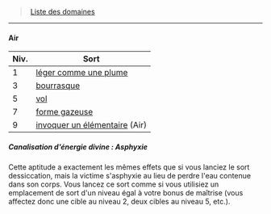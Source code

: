 ﻿---
!GenericItem
Id: cleric_priest_hd.md#air
ParentLink: cleric_priest_hd.md#liste-des-domaines
Name: Air
ParentName: Liste des domaines
NameLevel: 4
Attributes: {}
---
> [Liste des domaines](hd_cleric_priest_liste_des_domaines.md)

---

#### Air

|Niv.|Sort|
|---|---|
|1|[léger comme une plume](hd_spells_leger_comme_une_plume.md)|
|3|[bourrasque](hd_spells_bourrasque.md)|
|5|[vol](hd_spells_vol.md)|
|7|[forme gazeuse](hd_spells_forme_gazeuse.md)|
|9|[invoquer un élémentaire](hd_spells_invoquer_un_elementaire.md) (Air)|

##### Canalisation d'énergie divine : Asphyxie

Cette aptitude a exactement les mêmes effets que si vous lanciez le sort dessiccation, mais la victime s'asphyxie au lieu de perdre l'eau contenue dans son corps. Vous lancez ce sort comme si vous utilisiez un emplacement de sort d'un niveau égal à votre bonus de maîtrise (vous affectez donc une cible au niveau 2, deux cibles au niveau 5, etc.).

